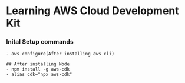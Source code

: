 # Learning AWS Cloud Development Kit

### Inital Setup commands

```
- aws configure(After installing aws cli)

## After installing Node
- npm install -g aws-cdk
- alias cdk="npx aws-cdk"
```